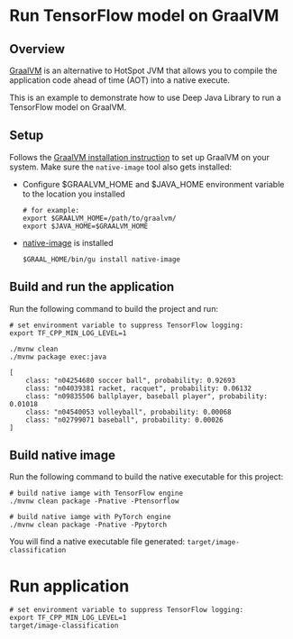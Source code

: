 # Run TensorFlow model on GraalVM

## Overview

[GraalVM](https://www.graalvm.org/) is an alternative to HotSpot JVM that allows you to compile the application
code ahead of time (AOT) into a native execute.

This is an example to demonstrate how to use Deep Java Library to run a TensorFlow model on GraalVM.  

## Setup

Follows the [GraalVM installation instruction](https://www.graalvm.org/getting-started/#install-graalvm) to set up
GraalVM on your system. Make sure the `native-image` tool also gets installed:
- Configure $GRAALVM_HOME and $JAVA_HOME environment variable to the location you installed

    ```shell
    # for example:
    export $GRAALVM_HOME=/path/to/graalvm/
    export $JAVA_HOME=$GRAALVM_HOME
    ```
- [native-image](https://www.graalvm.org/getting-started/#native-images) is installed

    ```shell
    $GRAAL_HOME/bin/gu install native-image
    ```

## Build and run the application
Run the following command to build the project and run:

```shell
# set environment variable to suppress TensorFlow logging:
export TF_CPP_MIN_LOG_LEVEL=1

./mvnw clean
./mvnw package exec:java

[
	class: "n04254680 soccer ball", probability: 0.92693
	class: "n04039381 racket, racquet", probability: 0.06132
	class: "n09835506 ballplayer, baseball player", probability: 0.01018
	class: "n04540053 volleyball", probability: 0.00068
	class: "n02799071 baseball", probability: 0.00026
]
```
   
## Build native image

Run the following command to build the native executable for this project:

```shell
# build native iamge with TensorFlow engine
./mvnw clean package -Pnative -Ptensorflow

# build native iamge with PyTorch engine
./mvnw clean package -Pnative -Ppytorch
```

You will find a native executable file generated: `target/image-classification`

# Run application

```shell
# set environment variable to suppress TensorFlow logging:
export TF_CPP_MIN_LOG_LEVEL=1
target/image-classification
```
